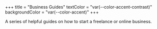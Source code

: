 +++
title = "Business Guides"
textColor = "var(--color-accent-contrast)"
backgroundColor = "var(--color-accent)"
+++

A series of helpful guides on how to start a freelance or online business.